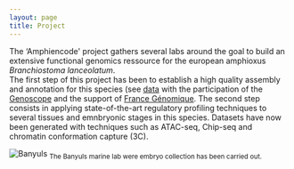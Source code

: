 ```yaml
---
layout: page
title: Project
---
```


The ‘Amphiencode' project gathers several labs around the goal to build an extensive functional genomics ressource for the european amphioxus *Branchiostoma lanceolatum*.  
 The first step of this project has been to establish a high quality assembly and annotation for this species (see [data](http://amphiencode.github.io/Data) with the participation of the [Genoscope](http://genoscope.cns.fr) and the support of [France Génomique](http://france-genomique.org). 
The second step consists in applying state-of-the-art regulatory profiling techniques to several tissues and emnbryonic stages in this species. Datasets have now been generated with techniques such as ATAC-seq, Chip-seq and chromatin conformation capture (3C). 

![Banyuls](http://amphiencode.github.io/pics/banyuls.jpg)
<sub>The Banyuls marine lab were  embryo collection has been carried out.</sub>
